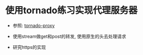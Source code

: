 使用tornado练习实现代理服务器
====

- 参照: [tornado-proxy](https://github.com/senko/tornado-proxy)

- 使用stream做get和post的转发, 使用原生的头去处理请求

- 研究https的实现
